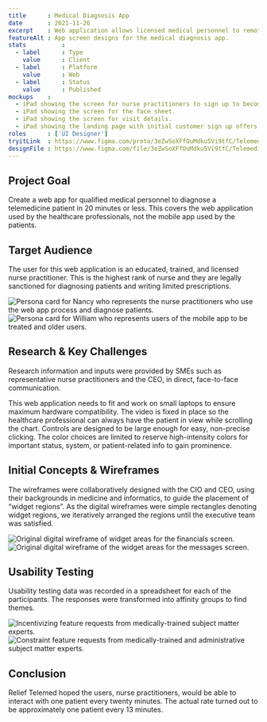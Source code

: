 ```yaml
---
title      : Medical Diagnosis App
date       : 2021-11-26
excerpt    : Web application allows licensed medical personnel to remotely diagnose patients.
featureAlt : App screen designs for the medical diagnosis app.
stats          : 
  - label      : Type
    value      : Client
  - label      : Platform
    value      : Web
  - label      : Status
    value      : Published
mockups    : 
  - iPad showing the screen for nurse practitioners to sign up to become a telemedicine diagnosis provider.
  - iPad showing the screen for the face sheet.
  - iPad showing the screen for visit details.
  - iPad showing the landing page with initial customer sign up offers.
roles      : ['UI Designer']
tryitLink  : https://www.figma.com/proto/3eZwSoXFfOuMdku5Vi9tfC/Telemedicine-Design?page-id=5%3A11973&node-id=0%3A122&viewport=241%2C48%2C0.12&scaling=scale-down&starting-point-node-id=0%3A122
designFile : https://www.figma.com/file/3eZwSoXFfOuMdku5Vi9tfC/Telemedicine-Design?node-id=5%3A11973
---
```


## Project Goal

Create a web app for qualified medical personnel to diagnose a telemedicine patient in 20 minutes or less. This covers the web application used by the healthcare professionals, not the mobile app used by the patients.

## Target Audience

The user for this web application is an educated, trained, and licensed nurse practitioner. This is the highest rank of nurse and they are legally sanctioned for diagnosing patients and writing limited prescriptions.

![Persona card for Nancy who represents the nurse practitioners who use the web app process and diagnose patients.](/images/projects/medical-diagnosis-app/persona-1.jpg)
![Persona card for William who represents users of the mobile app to be treated and older users.](/images/projects/medical-diagnosis-app/persona-2.jpg)

## Research & Key Challenges

Research information and inputs were provided by SMEs such as representative nurse practitioners and the CEO, in direct, face-to-face communication.

This web application needs to fit and work on small laptops to ensure maximum hardware compatibility. The video is fixed in place so the healthcare professional can always have the patient in view while scrolling the chart. Controls are designed to be large enough for easy, non-precise clicking. The color choices are limited to reserve high-intensity colors for important status, system, or patient-related info to gain prominence.

## Initial Concepts & Wireframes

The wireframes were collaboratively designed with the CIO and CEO, using their backgrounds in medicine and informatics, to guide the placement of “widget regions”. As the digital wireframes were simple rectangles denoting widget regions, we iteratively arranged the regions until the executive team was satisfied.

![Original digital wireframe of widget areas for the financials screen.](/images/projects/medical-diagnosis-app/sketch-wireframe-1.jpg)
![Original digital wireframe of the widget areas for the messages screen.](/images/projects/medical-diagnosis-app/sketch-wireframe-2.jpg)

## Usability Testing

Usability testing data was recorded in a spreadsheet for each of the participants. The responses were transformed into affinity groups to find themes.

![Incentivizing feature requests from medically-trained subject matter experts.](/images/projects/medical-diagnosis-app/usability-1.jpg)
![Constraint feature requests from medically-trained and administrative subject matter experts.](/images/projects/medical-diagnosis-app/usability-2.jpg)

## Conclusion

Relief Telemed hoped the users, nurse practitioners, would be able to interact with one patient every twenty minutes. The actual rate turned out to be approximately one patient every 13 minutes.
